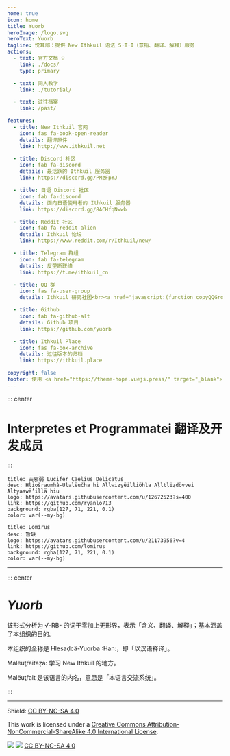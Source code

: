 ```yaml
---
home: true
icon: home
title: Yuorb
heroImage: /logo.svg
heroText: Yuorb
tagline: 悦耳部：提供 New Ithkuil 语法 S·T·I（意指、翻译、解释）服务
actions:
  - text: 官方文档 💡
    link: ./docs/
    type: primary

  - text: 同人教学
    link: ./tutorial/

  - text: 过往档案
    link: /past/

features:
  - title: New Ithkuil 官网
    icon: fas fa-book-open-reader
    details: 翻译原件
    link: http://www.ithkuil.net

  - title: Discord 社区
    icon: fab fa-discord
    details: 最活跃的 Ithkuil 服务器
    link: https://discord.gg/PMzFpYJ

  - title: 日语 Discord 社区
    icon: fab fa-discord
    details: 面向日语使用者的 Ithkuil 服务器
    link: https://discord.gg/8ACHfqNwwb

  - title: Reddit 社区
    icon: fab fa-reddit-alien
    details: Ithkuil 论坛
    link: https://www.reddit.com/r/Ithkuil/new/

  - title: Telegram 群组
    icon: fab fa-telegram
    details: 反垄断联络
    link: https://t.me/ithkuil_cn

  - title: QQ 群
    icon: fas fa-user-group
    details: Ithkuil 研究社团<br><a href="javascript:(function copyQQGroupCode() { const qqGroupCode = '865538600'; const textarea = document.createElement('textarea'); textarea.value = qqGroupCode; document.body.appendChild(textarea); textarea.select(); document.execCommand('copy'); document.body.removeChild(textarea); alert('复制群号成功'); })()">点击复制QQ群号</a>

  - title: Github
    icon: fab fa-github-alt
    details: Github 项目
    link: https://github.com/yuorb

  - title: Ithkuil Place
    icon: fas fa-box-archive
    details: 过往版本的归档
    link: https://ithkuil.place

copyright: false
footer: 使用 <a href="https://theme-hope.vuejs.press/" target="_blank">VuePress Theme Hope</a> 主题 | CC BY-NC-SA 4.0 协议, 版权所有 © 2023-present Yuorb
---
```


::: center
# Interpretes et Programmatei 翻译及开发成员
:::
<div class="vp-card-container">

```component VPCard
title: 天邪弱 Lucifer Caelius Delicatus
desc: Hliošraumhâ-Ulalëučha hi Allwizyëilliöhla Aḷḷtḷiẓdövvei Altyaswë’illä hiu
logo: https://avatars.githubusercontent.com/u/12672523?s=400
link: https://github.com/ryanlo713
background: rgba(127, 71, 221, 0.1)
color: var(--my-bg)
```

```component VPCard
title: Lomírus
desc: 暂缺
logo: https://avatars.githubusercontent.com/u/21173956?v=4
link: https://github.com/lomirus
background: rgba(127, 71, 221, 0.1)
color: var(--my-bg)
```

</div>

------

::: center

# *Yuorb*

该形式分析为 √-RB- 的词干零加上无形界，表示「含义、翻译、解释」；基本涵盖了本组织的目的。

本组织的全称是 Hlesaḑcä-Yuorba :Han:，即「以汉语释译」。

Malëuţřaitaẓa: 学习 New Ithkuil 的地方。

Malëuţřait 是该语言的内名，意思是「本语言交流系统」。

:::

------

Shield: [CC BY-NC-SA 4.0][cc-by-nc-sa]

This work is licensed under a
[Creative Commons Attribution-NonCommercial-ShareAlike 4.0 International License][cc-by-nc-sa].

![][cc-by-nc-sa-image] ![][cc-by-nc-sa-shield] [CC BY-NC-SA 4.0][cc-by-nc-sa]

[cc-by-nc-sa]: http://creativecommons.org/licenses/by-nc-sa/4.0/
[cc-by-nc-sa-image]: https://licensebuttons.net/l/by-nc-sa/4.0/88x31.png
[cc-by-nc-sa-shield]: https://img.shields.io/badge/License-CC%20BY--NC--SA%204.0-lightgrey.svg

<!--
<script>
  function copyQQGroupCode() {
    const qqGroupCode = '865538600';

    // 创建临时 textarea 元素
    const textarea = document.createElement('textarea');
    textarea.value = qqGroupCode;
    document.body.appendChild(textarea);

    // 选择并复制文本
    textarea.select();
    document.execCommand('copy');

    // 移除临时元素
    document.body.removeChild(textarea);

    // 弹出提示消息
    alert('复制群号成功');
  }
</script>
-->
